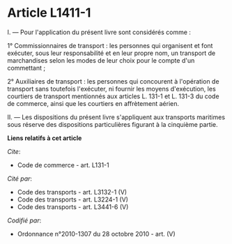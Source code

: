 # Article L1411-1

I. ― Pour l'application du présent livre sont considérés comme :

1° Commissionnaires de transport : les personnes qui organisent et font exécuter, sous leur responsabilité et en leur propre
nom, un transport de marchandises selon les modes de leur choix pour le compte d'un commettant ;

2° Auxiliaires de transport : les personnes qui concourent à l'opération de transport sans toutefois l'exécuter, ni fournir
les moyens d'exécution, les courtiers de transport mentionnés aux articles L. 131-1 et L. 131-3 du code de commerce, ainsi
que les courtiers en affrètement aérien.

II. ― Les dispositions du présent livre s'appliquent aux transports maritimes sous réserve des dispositions particulières
figurant à la cinquième partie.

**Liens relatifs à cet article**

_Cite_:

  - Code de commerce - art. L131-1

_Cité par_:

  - Code des transports - art. L3132-1 (V)
  - Code des transports - art. L3224-1 (V)
  - Code des transports - art. L3441-6 (V)

_Codifié par_:

  - Ordonnance n°2010-1307 du 28 octobre 2010 - art. (V)
